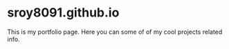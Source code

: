 # sroy8091.github.io
This is my portfolio page. Here you can some of of my cool projects related info.
